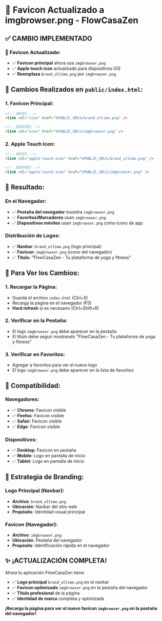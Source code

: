 # 🎨 Favicon Actualizado a imgbrowser.png - FlowCasaZen

## ✅ **CAMBIO IMPLEMENTADO**

### 🎯 **Favicon Actualizado:**
- ✅ **Favicon principal** ahora usa `imgbrowser.png`
- ✅ **Apple touch icon** actualizado para dispositivos iOS
- ✅ **Reemplaza** `brand_ultimo.png` por `imgbrowser.png`

## 🔧 **Cambios Realizados en `public/index.html`:**

### **1. Favicon Principal:**
```html
<!-- ANTES -->
<link rel="icon" href="%PUBLIC_URL%/brand_ultimo.png" />

<!-- DESPUÉS -->
<link rel="icon" href="%PUBLIC_URL%/imgbrowser.png" />
```

### **2. Apple Touch Icon:**
```html
<!-- ANTES -->
<link rel="apple-touch-icon" href="%PUBLIC_URL%/brand_ultimo.png" />

<!-- DESPUÉS -->
<link rel="apple-touch-icon" href="%PUBLIC_URL%/imgbrowser.png" />
```

## 🎯 **Resultado:**

### **En el Navegador:**
- ✅ **Pestaña del navegador** muestra `imgbrowser.png`
- ✅ **Favoritos/Marcadores** usan `imgbrowser.png`
- ✅ **Dispositivos móviles** usan `imgbrowser.png` como icono de app

### **Distribución de Logos:**
- ✅ **Navbar**: `brand_ultimo.png` (logo principal)
- ✅ **Favicon**: `imgbrowser.png` (icono del navegador)
- ✅ **Título**: "FlowCasaZen - Tu plataforma de yoga y fitness"

## 🚀 **Para Ver los Cambios:**

### **1. Recargar la Página:**
- Guarda el archivo `index.html` (Ctrl+S)
- Recarga la página en el navegador (F5)
- **Hard refresh** si es necesario (Ctrl+Shift+R)

### **2. Verificar en la Pestaña:**
- El logo `imgbrowser.png` debe aparecer en la pestaña
- El título debe seguir mostrando "FlowCasaZen - Tu plataforma de yoga y fitness"

### **3. Verificar en Favoritos:**
- Agregar a favoritos para ver el nuevo logo
- El logo `imgbrowser.png` debe aparecer en la lista de favoritos

## 📱 **Compatibilidad:**

### **Navegadores:**
- ✅ **Chrome**: Favicon visible
- ✅ **Firefox**: Favicon visible
- ✅ **Safari**: Favicon visible
- ✅ **Edge**: Favicon visible

### **Dispositivos:**
- ✅ **Desktop**: Favicon en pestaña
- ✅ **Mobile**: Logo en pantalla de inicio
- ✅ **Tablet**: Logo en pantalla de inicio

## 🎨 **Estrategia de Branding:**

### **Logo Principal (Navbar):**
- **Archivo**: `brand_ultimo.png`
- **Ubicación**: Navbar del sitio web
- **Propósito**: Identidad visual principal

### **Favicon (Navegador):**
- **Archivo**: `imgbrowser.png`
- **Ubicación**: Pestaña del navegador
- **Propósito**: Identificación rápida en el navegador

## ✨ **¡ACTUALIZACIÓN COMPLETA!**

Ahora tu aplicación FlowCasaZen tiene:
- ✅ **Logo principal** `brand_ultimo.png` en el navbar
- ✅ **Favicon optimizado** `imgbrowser.png` en la pestaña del navegador
- ✅ **Título profesional** de la página
- ✅ **Identidad de marca** completa y optimizada

**¡Recarga la página para ver el nuevo favicon `imgbrowser.png` en la pestaña del navegador!**
